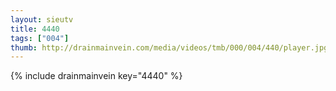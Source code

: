 ```yaml
--- 
layout: sieutv
title: 4440
tags: ["004"]
thumb: http://drainmainvein.com/media/videos/tmb/000/004/440/player.jpg
---
```

{% include drainmainvein key="4440" %} 
